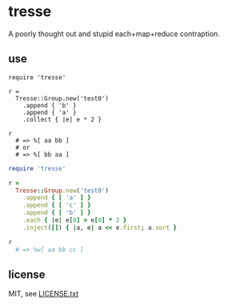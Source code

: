 
# tresse

A poorly thought out and stupid each+map+reduce contraption.


## use

```
require 'tresse'

r =
  Tresse::Group.new('test0')
    .append { 'b' }
    .append { 'a' }
    .collect { |e| e * 2 }

r
  # => %[ aa bb ]
  # or
  # => %[ bb aa ]
```

```ruby
require 'tresse'

r =
  Tresse::Group.new('test0')
    .append { [ 'a' ] }
    .append { [ 'c' ] }
    .append { [ 'b' ] }
    .each { |e| e[0] = e[0] * 2 }
    .inject([]) { |a, e| a << e.first; a.sort }

r
  # => %w[ aa bb cc ]
```

## license

MIT, see [LICENSE.txt](LICENSE.txt)

